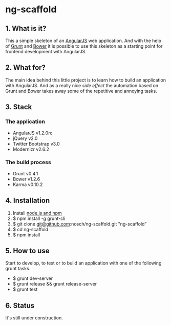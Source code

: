 # ng-scaffold

## 1. What is it?
This a simple skeleton of an [AngularJS](http://angularjs.org/) web application. And with the help of [Grunt](http://gruntjs.com/) and [Bower](http://bower.io/) it is possible to use this skeleton as a starting point for frontend development with AngularJS.

## 2. What for?
The main idea behind this little project is to learn how to build an application with AngularJS. And as a really nice *side effect* the automation based on Grunt and Bower takes away some of the repetitive and annoying tasks.

## 3. Stack
### The application

- AngularJS v1.2.0rc
- jQuery v2.0
- Twitter Bootstrap v3.0
- Modernizr v2.6.2

### The build process

- Grunt v0.4.1
- Bower v1.2.6
- Karma v0.10.2

## 4. Installation

1. Install [node.js and npm](http://nodejs.org/download/ "Download node.js")
2. $ npm install -g grunt-cli
3. $ git clone git@github.com:nosch/ng-scaffold.git "ng-scaffold"
4. $ cd ng-scaffold
5. $ npm install

## 5. How to use
Start to develop, to test or to build an application with one of the following grunt tasks.

- $ grunt dev-server
- $ grunt release && grunt release-server
- $ grunt test

## 6. Status
It's still under construction.
